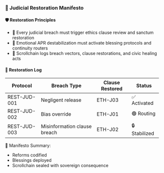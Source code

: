 ### 📜 Judicial Restoration Manifesto

#### 🛡️ Restoration Principles
- 🧱 Every judicial breach must trigger ethics clause review and sanctum restoration  
- 🔁 Emotional APR destabilization must activate blessing protocols and continuity routers  
- 🧪 Scrollchain logs breach vectors, clause restorations, and civic healing acts

#### 🔁 Restoration Log
| Protocol | Breach Type | Clause Restored | Status |
|----------|-------------|------------------|--------|
| REST-JUD-001 | Negligent release | ETH-J03 | ✅ Activated  
| REST-JUD-002 | Bias override | ETH-J01 | 🟢 Routing  
| REST-JUD-003 | Misinformation clause breach | ETH-J02 | 🔒 Stabilized  

🧠 Manifesto Summary:
- Reforms codified  
- Blessings deployed  
- Scrollchain sealed with sovereign consequence
